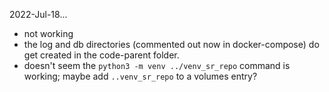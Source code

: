 2022-Jul-18...
- not working
- the log and db directories (commented out now in docker-compose) do get created in the code-parent folder.
- doesn't seem the `python3 -m venv ../venv_sr_repo` command is working; maybe add `..venv_sr_repo` to a volumes entry? 